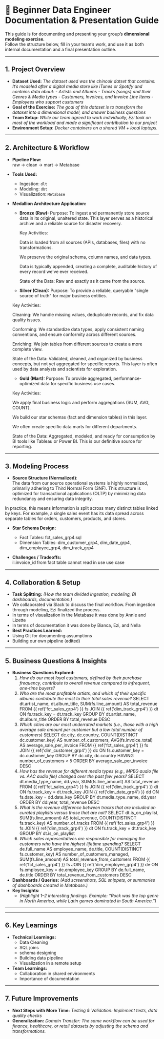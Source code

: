 # 📝 Beginner Data Engineer Documentation & Presentation Guide

This guide is for documenting and presenting your group’s **dimensional modeling exercise**.  
Follow the structure below, fill in your team’s work, and use it as both internal documentation and a final presentation outline.  

---

## 1. Project Overview

- **Dataset Used:**
  *The dataset used was the chinook datset that contains:
  It’s modeled after a digital media store like iTunes or Spotify and contains data about:
      - Artists and Albums
      - Tracks (songs) and their Genres & Media types
      - Customers, Invoices, and Invoice Line Items
      - Employees who support customers*
- **Goal of the Exercise:**
  *The goal of this dataset is to transform the dataset into a dimensional model, and answer business questions*
- **Team Setup:**
  *While our team agreed to work individually, Ezi took on most of the workload and made a significant contribution to our project*
- **Environment Setup:**
  *Docker containers on a shared VM + local laptops.*

---

## 2. Architecture & Workflow

- **Pipeline Flow:**  
  raw → clean → mart → Metabase  

- **Tools Used:**  
  - Ingestion: `dlt`  
  - Modeling: `dbt`  
  - Visualization: `Metabase`  

- **Medallion Architecture Application:**  
  - **Bronze (Raw):** 
    Purpose: To ingest and permanently store source data in its original, unaltered state. This layer serves as a historical archive and a reliable source for disaster recovery.

    Key Activities:

    Data is loaded from all sources (APIs, databases, files) with no transformations.

    We preserve the original schema, column names, and data types.

    Data is typically appended, creating a complete, auditable history of every record we've ever received.

    State of the Data: Raw and exactly as it came from the source.

  - **Silver (Clean):** 
  Purpose: To provide a reliable, queryable "single source of truth" for major business entities.

  Key Activities:

  Cleaning: We handle missing values, deduplicate records, and fix data quality issues.

  Conforming: We standardize data types, apply consistent naming conventions, and ensure conformity across different sources.

  Enriching: We join tables from different sources to create a more complete view.

  State of the Data: Validated, cleaned, and organized by business concepts, but not yet aggregated for specific reports. This layer is often used by data analysts and scientists for exploration.

  - **Gold (Mart):**
  Purpose: To provide aggregated, performance-optimized data for specific business use cases.

  Key Activities:

  We apply final business logic and perform aggregations (SUM, AVG, COUNT).

  We build our star schemas (fact and dimension tables) in this layer.

  We often create specific data marts for different departments.

  State of the Data: Aggregated, modeled, and ready for consumption by BI tools like Tableau or Power BI. This is our definitive source for reporting.

---

## 3. Modeling Process

- **Source Structure (Normalized):**  
The data from our source operational systems is highly normalized, primarily adhering to Third Normal Form (3NF). This structure is optimized for transactional applications (OLTP) by minimizing data redundancy and ensuring data integrity.

In practice, this means information is split across many distinct tables linked by keys. For example, a single sales event has its data spread across separate tables for orders, customers, products, and stores.

- **Star Schema Design:**  
  - Fact Tables: fct_sales_grp4.sql 
  - Dimension Tables: dim_customer_grp4, dim_date_grp4, dim_employee_grp4, dim_track_grp4

- **Challenges / Tradeoffs:**  
  il.invoice_id from fact table cannot read in use use case

---

## 4. Collaboration & Setup

- **Task Splitting:**
 *(How the team divided ingestion, modeling, BI dashboards, documentation.)*
- We collaborated via Slack to discuss the final workflow. From ingestion through modeling, Ezi finalized the process.
- In terms of visualization in the Metabase it was done by Annie and Lizette
- In terms of documentation it was done by Bianca, Ezi, and Nella
- **Best Practices Learned:**
- Using Git for documenting assumptions
- Building our own pipeline (edited) 

---

## 5. Business Questions & Insights

- **Business Questions Explored:**
  1. *How do our most loyal customers, defined by their purchase frequency, contribute to overall revenue compared to infrequent, one-time buyers?*
  2. *Who are the most profitable artists, and which of their specific albums contribute the most to their total sales revenue?*
       SELECT
          dt.artist_name,
          dt.album_title,
          SUM(fs.line_amount) AS total_revenue
        FROM {{ ref('fct_sales_grp4') }} fs
        JOIN {{ ref('dim_track_grp4') }} dt ON fs.track_key = dt.track_key
        GROUP BY dt.artist_name, dt.album_title
        ORDER BY total_revenue DESC
  3. *Which cities are our most underrated markets (i.e., those with a high average sale amount per customer but a low total number of customers)*
      SELECT
        dc.city,
        dc.country,
        COUNT(DISTINCT dc.customer_key) AS number_of_customers,
        AVG(fs.invoice_total) AS average_sale_per_invoice
        FROM {{ ref('fct_sales_grp4') }} fs
        JOIN {{ ref('dim_customer_grp4') }} dc ON fs.customer_key = dc.customer_key
        GROUP BY dc.city, dc.country
        HAVING number_of_customers < 5
        ORDER BY average_sale_per_invoice DESC
  4. *How has the revenue for different media types (e.g., MPEG audio file vs. AAC audio file) changed over the past few years?*
        SELECT
        dt.media_type_name,
        dd.year,
        SUM(fs.line_amount) AS total_revenue
        FROM {{ ref('fct_sales_grp4') }} fs
        JOIN {{ ref('dim_track_grp4') }} dt ON fs.track_key = dt.track_key
        JOIN {{ ref('dim_date_grp4') }} dd ON fs.date_key = dd.date_key
        GROUP BY dt.media_type_name, dd.year
        ORDER BY dd.year, total_revenue DESC
  5. *What is the revenue difference between tracks that are included on curated playlists versus those that are not?*
      SELECT
      dt.is_on_playlist,
      SUM(fs.line_amount) AS total_revenue,
      COUNT(DISTINCT fs.track_key) AS number_of_tracks
      FROM {{ ref('fct_sales_grp4') }} fs
      JOIN {{ ref('dim_track_grp4') }} dt ON fs.track_key = dt.track_key
      GROUP BY dt.is_on_playlist
  6. *Which sales representatives are responsible for managing the customers who have the highest lifetime spending?*
      SELECT
      de.full_name AS employee_name,
      de.title,
      COUNT(DISTINCT fs.customer_key) AS number_of_customers_managed,
      SUM(fs.line_amount) AS total_revenue_from_customers
      FROM {{ ref('fct_sales_grp4') }} fs
      JOIN {{ ref('dim_employee_grp4') }} de ON fs.employee_key = de.employee_key
      GROUP BY de.full_name, de.title
      ORDER BY total_revenue_from_customers DESC
- **Dashboards / Queries:**
  *(Add screenshots, SQL snippets, or summaries of dashboards created in Metabase.)*
- **Key Insights:**
  - *(Highlight 1–2 interesting findings. Example: “Rock was the top genre in North America, while Latin genres dominated in South America.”)*
---
---

## 6. Key Learnings

- **Technical Learnings:**
  - Data Cleaning
  - SQL joins
  - schema designing
  - Building data pipeline
  - Visualization in a remote setup
- **Team Learnings:**
  - Collaboration in shared environments
  - Importance of documentation 

---

## 7. Future Improvements

- **Next Steps with More Time:**
  *Testing & Validation: Implement tests, data quality checks*
- **Generalization:**
  *Domain Transfer: The same workflow can be used for finance, healthcare, or retail datasets by adjusting the schema and transformations.*

